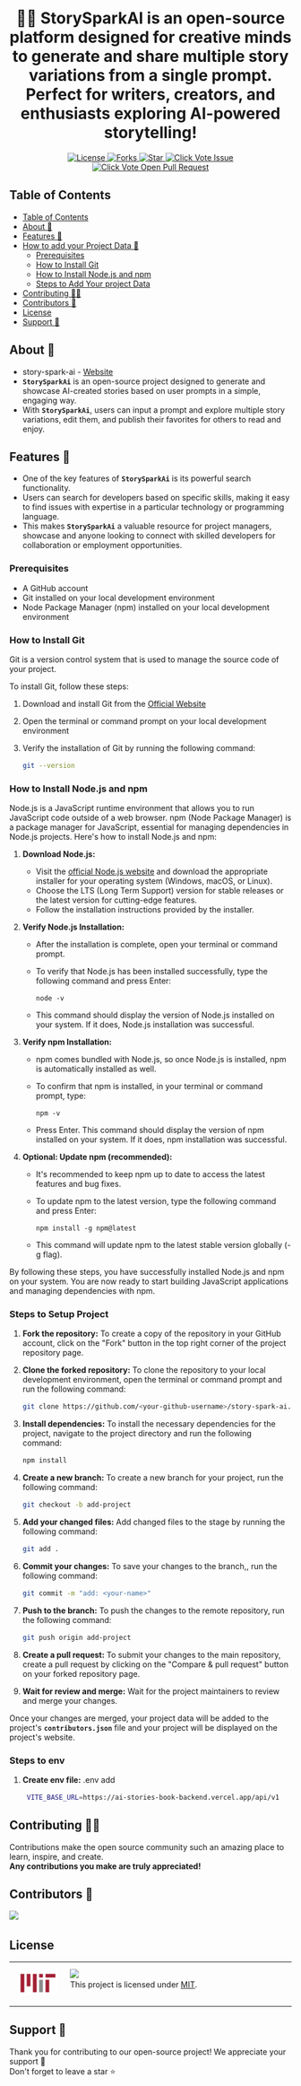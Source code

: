 <div align="center">
<h1>👩‍💻 StorySparkAI is an open-source platform designed for creative minds to generate and share multiple story variations from a single prompt. Perfect for writers, creators, and enthusiasts exploring AI-powered storytelling!</h1>
</div>

<p align="center">
   <a href="https://github.com/ronisarkarexe/story-spark-ai/blob/master/LICENSE" target="blank">
   <img src="https://img.shields.io/github/license/ronisarkarexe/story-spark-ai?style=for-the-badge&logo=appveyor" alt="License" />
   </a>
   <a href="https://github.com/ronisarkarexe/story-spark-ai/fork" target="blank">
   <img src="https://img.shields.io/github/forks/ronisarkarexe/story-spark-ai?style=for-the-badge&logo=appveyor" alt="Forks"/>
   </a>
   <a href="https://github.com/ronisarkarexe/story-spark-ai/stargazers" target="blank">
   <img src="https://img.shields.io/github/stars/ronisarkarexe/story-spark-ai?style=for-the-badge&logo=appveyor" alt="Star"/>
   </a>
   <a href="https://github.com/ronisarkarexe/story-spark-ai/issues" target="blank">
   <img src="https://img.shields.io/github/issues/ronisarkarexe/story-spark-ai.svg?style=for-the-badge&logo=appveyor" alt="Click Vote Issue"/>
   </a>
   <a href="https://github.com/ronisarkarexe/story-spark-ai/pulls" target="blank">
   <img src="https://img.shields.io/github/issues-pr/ronisarkarexe/story-spark-ai.svg?style=for-the-badge&logo=appveyor" alt="Click Vote Open Pull Request"/>
   </a>
</p>

## Table of Contents

- [Table of Contents](#table-of-contents)
- [About 🚀](#about-)
- [Features 💪](#features-)
- [How to add your Project Data 🤔](#how-to-add-your-project-data-)
  - [Prerequisites](#prerequisites)
  - [How to Install Git](#how-to-install-git)
  - [How to Install Node.js and npm](#how-to-install-nodejs-and-npm)
  - [Steps to Add Your project Data](#steps-to-add-your-project-data)
- [Contributing 👨‍💻](#contributing-)
- [Contributors 🤝](#contributors-)
- [License](#license)
- [Support 🙏](#support-)

<a id="about"></a>

## About 🚀

- story-spark-ai - [Website](https://storysparkai.vercel.app/)
- **`StorySparkAi`** is an open-source project designed to generate and showcase AI-created stories based on user prompts in a simple, engaging way.
- With **`StorySparkAi`**, users can input a prompt and explore multiple story variations, edit them, and publish their favorites for others to read and enjoy.

<a id="features"></a>

## Features 💪

- One of the key features of **`StorySparkAi`** is its powerful search functionality.
- Users can search for developers based on specific skills, making it easy to find issues with expertise in a particular technology or programming language.
- This makes **`StorySparkAi`** a valuable resource for project managers, showcase and anyone looking to connect with skilled developers for collaboration or employment opportunities.

<a id="prerequisites"></a>

### Prerequisites

- A GitHub account
- Git installed on your local development environment
- Node Package Manager (npm) installed on your local development environment

### How to Install Git

Git is a version control system that is used to manage the source code of your project.

To install Git, follow these steps:

1. Download and install Git from the [Official Website](https://git-scm.com/downloads)
2. Open the terminal or command prompt on your local development environment
3. Verify the installation of Git by running the following command:

   ```bash
   git --version
   ```

### How to Install Node.js and npm

Node.js is a JavaScript runtime environment that allows you to run JavaScript code outside of a web browser. npm (Node Package Manager) is a package manager for JavaScript, essential for managing dependencies in Node.js projects. Here's how to install Node.js and npm:

1. **Download Node.js:**

   - Visit the [official Node.js website](https://nodejs.org/en/download/) and download the appropriate installer for your operating system (Windows, macOS, or Linux).
   - Choose the LTS (Long Term Support) version for stable releases or the latest version for cutting-edge features.
   - Follow the installation instructions provided by the installer.

2. **Verify Node.js Installation:**

   - After the installation is complete, open your terminal or command prompt.
   - To verify that Node.js has been installed successfully, type the following command and press Enter:

     ```
     node -v
     ```

   - This command should display the version of Node.js installed on your system. If it does, Node.js installation was successful.

3. **Verify npm Installation:**

   - npm comes bundled with Node.js, so once Node.js is installed, npm is automatically installed as well.
   - To confirm that npm is installed, in your terminal or command prompt, type:

     ```
     npm -v
     ```

   - Press Enter. This command should display the version of npm installed on your system. If it does, npm installation was successful.

4. **Optional: Update npm (recommended):**

   - It's recommended to keep npm up to date to access the latest features and bug fixes.
   - To update npm to the latest version, type the following command and press Enter:

     ```
     npm install -g npm@latest
     ```

   - This command will update npm to the latest stable version globally (-g flag).

By following these steps, you have successfully installed Node.js and npm on your system. You are now ready to start building JavaScript applications and managing dependencies with npm.

### Steps to Setup Project

1. **Fork the repository:** To create a copy of the repository in your GitHub account, click on the "Fork" button in the top right corner of the project repository page.
2. **Clone the forked repository:** To clone the repository to your local development environment, open the terminal or command prompt and run the following command:

   ```bash
   git clone https://github.com/<your-github-username>/story-spark-ai.git
   ```

3. **Install dependencies:** To install the necessary dependencies for the project, navigate to the project directory and run the following command:

   ```bash
   npm install
   ```
4. **Create a new branch:** To create a new branch for your project, run the following command:
    ```bash
    git checkout -b add-project
    ```
5. **Add your changed files:** Add changed files to the stage by running the following command:
    ```bash
    git add .
    ```
6. **Commit your changes:** To save your changes to the branch,, run the following command:
    ```bash
    git commit -m "add: <your-name>"
    ```
7. **Push to the branch:** To push the changes to the remote repository, run the following command:
    ```bash
    git push origin add-project
    ```
8. **Create a pull request:** To submit your changes to the main repository, create a pull request by clicking on the "Compare & pull request" button on your forked repository page.
9. **Wait for review and merge:** Wait for the project maintainers to review and merge your changes.

Once your changes are merged, your project data will be added to the project's **`contributors.json`** file and your project will be displayed on the project's website.

### Steps to env


1. **Create env file:**  .env add 

   ```bash
    VITE_BASE_URL=https://ai-stories-book-backend.vercel.app/api/v1
   ```


<a id="contributing"></a>

## Contributing 👨‍💻

Contributions make the open source community such an amazing place to learn, inspire, and create. <br>
**Any contributions you make are truly appreciated!**

<a id="contributors"></a>

## Contributors 🤝

<a href="https://github.com/ronisarkarexe/story-spark-ai/graphs/contributors">
  <img src="https://contrib.rocks/image?repo=ronisarkarexe/story-spark-ai" />
</a>

<a id="license"></a>

## License

<table>
  <tr>
     <td>
       <p align="center"> <img src="https://github.com/malivinayak/malivinayak/blob/main/LICENSE-Logo/MIT.png?raw=true" width="80%"></img>
    </td>
    <td> 
      <img src="https://img.shields.io/badge/License-MIT-yellow.svg"/> <br> 
         This project is licensed under <a href="./LICENSE">MIT</a>. <img width=2300/>
    </td>
  </tr>
</table>

<a id="support"></a>

## Support 🙏

Thank you for contributing to our open-source project! We appreciate your support 🚀 <br>
Don't forget to leave a star ⭐
